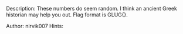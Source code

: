 Description:
These numbers do seem random. I think an ancient Greek historian may help you out. Flag format is GLUG{}.

Author: nirvik007
Hints:
